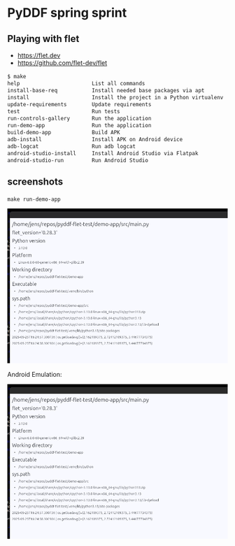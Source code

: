 # PyDDF spring sprint

## Playing with flet

* https://flet.dev
* https://github.com/flet-dev/flet

```
$ make
help                       List all commands
install-base-req           Install needed base packages via apt
install                    Install the project in a Python virtualenv
update-requirements        Update requirements
test                       Run tests
run-controls-gallery       Run the application
run-demo-app               Run the application
build-demo-app             Build APK
adb-install                Install APK on Android device
adb-logcat                 Run adb logcat
android-studio-install     Install Android Studio via Flatpak
android-studio-run         Run Android Studio
```

## screenshots

`make run-demo-app`

![2025-05-25_16-25.png](https://github.com/jedie/pyddf-flet-test/blob/main/screenshots/2025-05-25_16-25.png?raw=true "2025-05-25_16-25.png")

Android Emulation:

![2025-05-25_16-43.png](https://github.com/jedie/pyddf-flet-test/blob/main/screenshots/2025-05-25_16-25.png?raw=true "2025-05-25_16-43.png")

